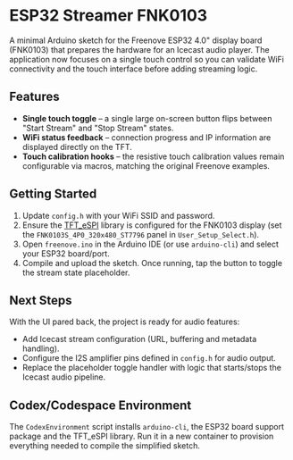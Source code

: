 # ESP32 Streamer FNK0103

A minimal Arduino sketch for the Freenove ESP32 4.0" display board (FNK0103) that prepares the hardware for an Icecast audio
player. The application now focuses on a single touch control so you can validate WiFi connectivity and the touch interface
before adding streaming logic.

## Features

- **Single touch toggle** – a single large on-screen button flips between "Start Stream" and "Stop Stream" states.
- **WiFi status feedback** – connection progress and IP information are displayed directly on the TFT.
- **Touch calibration hooks** – the resistive touch calibration values remain configurable via macros, matching the original
  Freenove examples.

## Getting Started

1. Update `config.h` with your WiFi SSID and password.
2. Ensure the [TFT_eSPI](https://github.com/Bodmer/TFT_eSPI) library is configured for the FNK0103 display (set the
   `FNK0103S_4P0_320x480_ST7796` panel in `User_Setup_Select.h`).
3. Open `freenove.ino` in the Arduino IDE (or use `arduino-cli`) and select your ESP32 board/port.
4. Compile and upload the sketch. Once running, tap the button to toggle the stream state placeholder.

## Next Steps

With the UI pared back, the project is ready for audio features:

- Add Icecast stream configuration (URL, buffering and metadata handling).
- Configure the I2S amplifier pins defined in `config.h` for audio output.
- Replace the placeholder toggle handler with logic that starts/stops the Icecast audio pipeline.

## Codex/Codespace Environment

The `CodexEnvironment` script installs `arduino-cli`, the ESP32 board support package and the TFT_eSPI library. Run it in a new
container to provision everything needed to compile the simplified sketch.
